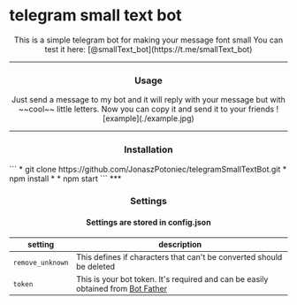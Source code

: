 # telegram small text bot
<center>
This is a simple telegram bot for making your message font small
You can test it here: [@smallText_bot](https://t.me/smallText_bot) 
</center>

***

<h3 align="center">Usage</h3>
<center>
Just send a message to my bot and it will reply with your message but with ~~cool~~ little letters.  
Now you can copy it and send it to your friends
![example](./example.jpg)
</center>

***
<h3 align="center">Installation</h3>
```
* git clone https://github.com/JonaszPotoniec/telegramSmallTextBot.git
* npm install  
* <insert your bot token into confing.json>  
* npm start  
```
***
<h3 align="center">Settings</h3>

<h4 align="center">Settings are stored in config.json</h4>

<center>

|setting      | description |
|-------------|-------------|
| `remove_unknown`       | This defines if characters that can't be converted should be deleted |
| `token`     | This is your bot token. It's required and can be easily obtained from [Bot Father](https://telegram.me/BotFather)|

</center>

